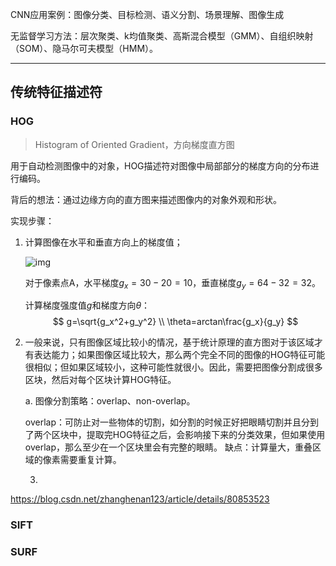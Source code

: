CNN应用案例：图像分类、目标检测、语义分割、场景理解、图像生成



无监督学习方法：层次聚类、k均值聚类、高斯混合模型（GMM）、自组织映射（SOM）、隐马尔可夫模型（HMM）。

____

## 传统特征描述符

### HOG

> Histogram of Oriented Gradient，方向梯度直方图

用于自动检测图像中的对象，HOG描述符对图像中局部部分的梯度方向的分布进行编码。

背后的想法：通过边缘方向的直方图来描述图像内的对象外观和形状。



实现步骤：

 1. 计算图像在水平和垂直方向上的梯度值；

    ![img](E:\文件管理集合\笔记\机器学习\word笔记\图片\水平垂直梯度计算.jpg)

    对于像素点A，水平梯度$g_x=30-20=10$，垂直梯度$g_y=64-32=32$。

    计算梯度强度值$g$和梯度方向$\theta$：
    $$
    g=\sqrt{g_x^2+g_y^2} \\
    \theta=arctan\frac{g_x}{g_y}
    $$
    

 2. 一般来说，只有图像区域比较小的情况，基于统计原理的直方图对于该区域才有表达能力；如果图像区域比较大，那么两个完全不同的图像的HOG特征可能很相似；但如果区域较小，这种可能性就很小。因此，需要把图像分割成很多区块，然后对每个区块计算HOG特征。

    a. 图像分割策略：overlap、non-overlap。

    ​		overlap：可防止对一些物体的切割，如分割的时候正好把眼睛切割并且分到了两个区块中，提取完HOG特征之后，会影响接下来的分类效果，但如果使用overlap，那么至少在一个区块里会有完整的眼睛。	缺点：计算量大，重叠区域的像素需要重复计算。

    3. 



https://blog.csdn.net/zhanghenan123/article/details/80853523



### SIFT





### SURF

